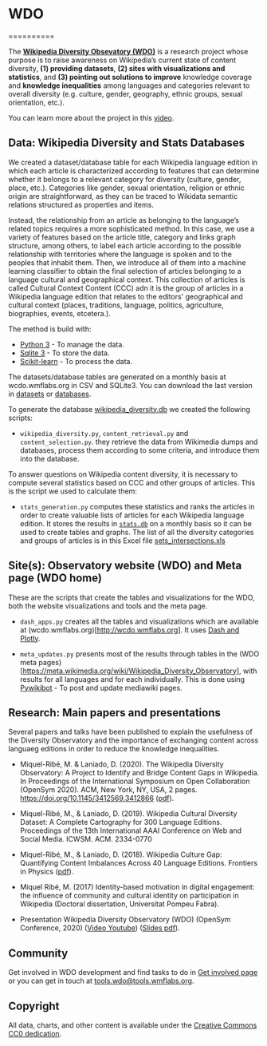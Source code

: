 # WDO
==========

The [__Wikipedia Diversity Obsevatory (WDO)__](https://meta.wikimedia.org/wiki/Wikipedia_Diversity_Observatory) is a research project whose purpose is to raise awareness on Wikipedia’s current state of content diversity, __(1) providing datasets__, __(2) sites with visualizations and statistics__, and __(3) pointing out solutions to improve__ knowledge coverage and __knowledge inequalities__ among languages and categories relevant to overall diversity (e.g. culture, gender, geography, ethnic groups, sexual orientation, etc.).

You can learn more about the project in this [video](https://www.youtube.com/watch?v=PdqDZ9vRQEw).


## Data: Wikipedia Diversity and Stats Databases
We created a dataset/database table for each Wikipedia language edition in which each article is characterized according to features that can determine whether it belongs to a relevant category for diversity (culture, gender, place, etc.). Categories like gender, sexual orientation, religion or ethnic origin are straightforward, as they can be traced to Wikidata semantic relations structured as properties and items. 

Instead, the relationship from an article as belonging to the language’s related topics requires a more sophisticated method. In this case, we use a variety of features based on the article title, category and links graph structure, among others, to label each article according to the possible relationship with territories where the language is spoken and to the peoples that inhabit them. Then, we introduce all of them into a machine learning classifier to obtain the final selection of articles belonging to a language cultural and geographical context. This collection of articles is called Cultural Context Content (CCC) adn it is the group of articles in a Wikipedia language edition that relates to the editors' geographical and cultural context (places, traditions, language, politics, agriculture, biographies, events, etcetera.).

The method is build with:
- [Python 3](https://www.python.org/download/releases/3.0/) - To manage the data.
- [Sqlite 3](https://www.sqlite.org/) - To store the data.
- [Scikit-learn](https://scikit-learn.org) - To process the data.

The datasets/database tables are generated on a monthly basis at wcdo.wmflabs.org in CSV and SQLite3. You can download the last version in [datasets](http://wcdo.wmflabs.org/datasets/) or [databases](http://wcdo.wmflabs.org/databases/).

To generate the database [wikipedia_diversity.db](https://wcdo.wmflabs.org/databases/wikipedia_diversity.db) we created the following scripts:  

* `wikipedia_diversity.py`, `content_retrieval.py` and `content_selection.py`. they retrieve the data from Wikimedia dumps and databases, process them according to some criteria, and introduce them into the database.

To answer questions on Wikipedia content diversity, it is necessary to compute several statistics based on CCC and other groups of articles. This is the script we used to calculate them:

* `stats_generation.py` computes these statistics and ranks the articles in order to create valuable lists of articles for each Wikipedia language edition. It stores the results in [`stats.db`](https://wcdo.wmflabs.org/databases/stats_production.db) on a monthly basis so it can be used to create tables and graphs.
The list of all the diversity categories and groups of articles is in this Excel file [sets_intersections.xls](https://github.com/marcmiquel/WCDO/blob/wcdo/docs/sets_intersections.xlsx)

## Site(s): Observatory website (WDO) and Meta page (WDO home)
These are the scripts that create the tables and visualizations for the WDO, both the website visualizations and tools and the meta page.

* `dash_apps.py` creates all the tables and visualizations which are available at (wcdo.wmflabs.org)[http://wcdo.wmflabs.org].
It uses [Dash and Plotly](https://dash.plotly.com/).

* `meta_updates.py` presents most of the results through tables in the (WDO meta pages)[https://meta.wikimedia.org/wiki/Wikipedia_Diversity_Observatory], with results for all languages and for each individually. This is done using [Pywikibot](https://www.mediawiki.org/wiki/Manual:Pywikibot) - To post and update mediawiki pages.


## Research: Main papers and presentations
Several papers and talks have been published to explain the usefulness of the Diversity Observatory and the importance of exchanging content across languaeg editions in order to reduce the knowledge inequalities.

* Miquel-Ribé, M. & Laniado, D. (2020). The Wikipedia Diversity Observatory: A Project to Identify and Bridge Content Gaps in Wikipedia. In Proceedings of the International Symposium on Open Collaboration (OpenSym 2020). ACM, New York, NY, USA, 2 pages. https://doi.org/10.1145/3412569.3412866 ([pdf](https://github.com/marcmiquel/WDO/blob/master/research/mmiquel_laniado_diversity_observatory.pdf)).
* Miquel-Ribé, M., & Laniado, D. (2019). Wikipedia Cultural Diversity Dataset: A Complete Cartography for 300 Language Editions. Proceedings of the 13th International AAAI Conference on Web and Social Media. ICWSM. ACM. 2334-0770
* Miquel-Ribé, M., & Laniado, D. (2018). Wikipedia Culture Gap: Quantifying Content Imbalances Across 40 Language Editions. Frontiers in Physics ([pdf](https://github.com/marcmiquel/WDO/blob/master/research/mmiquel_laniado_ccc_gaps.pdf)).
* Miquel Ribé, M. (2017) Identity-based motivation in digital engagement: the influence of community and cultural identity on participation in Wikipedia (Doctoral dissertation, Universitat Pompeu Fabra).

* Presentation Wikipedia Diversity Observatory (WDO) (OpenSym Conference, 2020) 
([Video Youtube](https://www.youtube.com/watch?v=PdqDZ9vRQEw))
([Slides pdf](https://github.com/marcmiquel/WDO/blob/master/research/presentation_wikipedia_diversity_observatory.pdf)). 

## Community
Get involved in WDO development and find tasks to do in [Get involved page](https://meta.wikimedia.org/wiki/Wikipedia_Diversity_Observatory/Get_involved) or you can get in touch at [tools.wdo@tools.wmflabs.org](mailto:tools.wdo@tools.wmflabs.org).

## Copyright
All data, charts, and other content is available under the [Creative Commons CC0 dedication](https://creativecommons.org/publicdomain/zero/1.0/).
